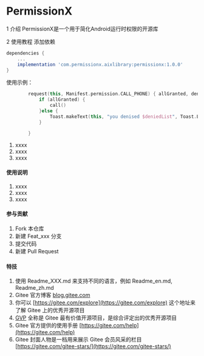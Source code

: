 # PermissionX

1 介绍
PermissionX是一个用于简化Android运行时权限的开源库


2 使用教程
添加依赖
```groovy
dependencies {
    ...
    implementation 'com.permissionx.aixlibrary:permissionx:1.0.0'
}
```
使用示例：
```kotlin
        request(this, Manifest.permission.CALL_PHONE) { allGranted, deniedList ->
            if (allGranted) {
                call()
            }else {
                Toast.makeText(this, "you denised $deniedList", Toast.LENGTH_SHORT).show()
            }

        }
```

1.  xxxx
2.  xxxx
3.  xxxx

#### 使用说明

1.  xxxx
2.  xxxx
3.  xxxx

#### 参与贡献

1.  Fork 本仓库
2.  新建 Feat_xxx 分支
3.  提交代码
4.  新建 Pull Request


#### 特技

1.  使用 Readme\_XXX.md 来支持不同的语言，例如 Readme\_en.md, Readme\_zh.md
2.  Gitee 官方博客 [blog.gitee.com](https://blog.gitee.com)
3.  你可以 [https://gitee.com/explore](https://gitee.com/explore) 这个地址来了解 Gitee 上的优秀开源项目
4.  [GVP](https://gitee.com/gvp) 全称是 Gitee 最有价值开源项目，是综合评定出的优秀开源项目
5.  Gitee 官方提供的使用手册 [https://gitee.com/help](https://gitee.com/help)
6.  Gitee 封面人物是一档用来展示 Gitee 会员风采的栏目 [https://gitee.com/gitee-stars/](https://gitee.com/gitee-stars/)
